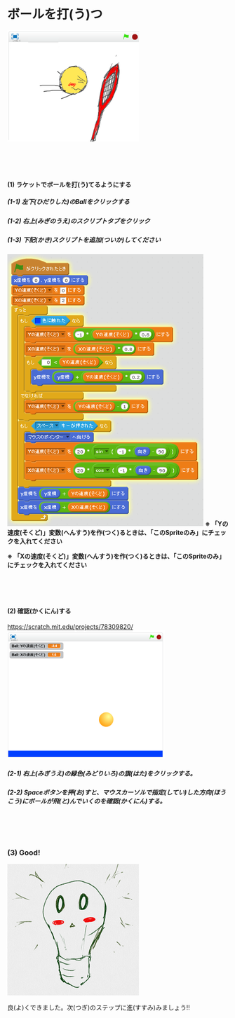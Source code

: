 # ボールを打(う)つ

![](about_s.png)

<br>
<br>
<br>


#### (1) ラケットでボールを打(う)てるようにする
##### (1-1) 左下(ひだりした)のBallをクリックする
##### (1-2) 右上(みぎのうえ)のスクリプトタブをクリック
##### (1-3) 下記(かき)スクリプトを追加(ついか)してください
![](shot_script_001.png)
**※ 「Yの速度(そくど)」変数(へんすう)を作(つく)るときは、「このSpriteのみ」にチェックを入れてください**

**※ 「Xの速度(そくど)」変数(へんすう)を作(つく)るときは、「このSpriteのみ」にチェックを入れてください**

<br>
<br>
<br>

#### (2) 確認(かくにん)する
https://scratch.mit.edu/projects/78309820/
![](right_left_scratch.png)
##### (2-1) 右上(みぎうえ)の緑色(みどりいろ)の旗(はた)をクリックする。
##### (2-2) Spaceボタンを押(お)すと、マウスカーソルで指定(してい)した方向(ほうこう)にボールが飛(と)んでいくのを確認(かくにん)する。


<br>
<br>
<br>

### (3) Good!

![](../good.png)

良(よ)くできました。次(つぎ)のステップに進(すすみ)みましょう!!

